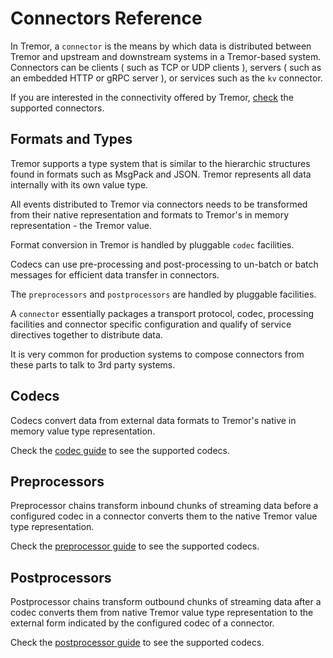 # Connectors Reference

In Tremor, a `connector` is the means by which data is distributed between Tremor
and upstream and downstream systems in a Tremor-based system. Connectors can be
clients ( such as TCP or UDP clients ), servers ( such as an embedded HTTP or gRPC
server ), or services such as the `kv` connector.

If you are interested in the connectivity offered by Tremor, [check](connectors/overview) the supported connectors.

## Formats and Types

Tremor supports a type system that is similar to the hierarchic structures found in formats
such as MsgPack and JSON. Tremor represents all data internally with its own value type.

All events distributed to Tremor via connectors needs to be transformed from their native
representation and formats to Tremor's in memory representation - the Tremor value.

Format conversion in Tremor is handled by pluggable `codec` facilities.

Codecs can use pre-processing and post-processing to un-batch or batch messages for efficient
data transfer in connectors.

The `preprocessors` and `postprocessors` are handled by pluggable facilities.

A `connector` essentially packages a transport protocol, codec, processing facilities
and connector specific configuration and qualify of service directives together to
distribute data.

It is very common for production systems to compose connectors from these parts to talk
to 3rd party systems. 

## Codecs

Codecs convert data from external data formats to Tremor's native in memory value type
representation.

Check the [codec guide](connectors/codecs) to see the supported codecs.

## Preprocessors

Preprocessor chains transform inbound chunks of streaming data before a configured
codec in a connector converts them to the native Tremor value type representation.

Check the [preprocessor guide](connectors/preprocessors) to see the supported codecs.

## Postprocessors

Postprocessor chains transform outbound chunks of streaming data after a codec
converts them from native Tremor value type representation to the external form
indicated by the configured codec of a connector.

Check the [postprocessor guide](connectors/postprocessors) to see the supported codecs.

